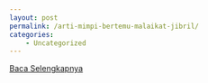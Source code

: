 ```yaml
---
layout: post
permalink: /arti-mimpi-bertemu-malaikat-jibril/
categories:
    - Uncategorized
---
```


[Baca Selengkapnya](/07)